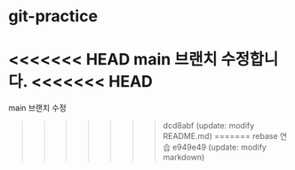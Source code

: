 # git-practice
<<<<<<< HEAD
main 브랜치 수정합니다.
<<<<<<< HEAD
=======
main 브랜치 수정
>>>>>>> dcd8abf (update: modify README.md)
=======
rebase 연습
>>>>>>> e949e49 (update: modify markdown)
